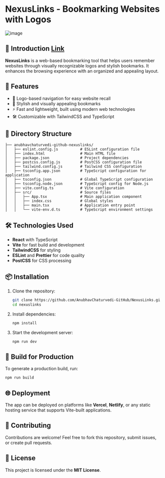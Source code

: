 # NexusLinks - Bookmarking Websites with Logos

![image](https://github.com/user-attachments/assets/a8fafab4-9d20-441d-a10f-28380d1f1416)

## 📌 Introduction [Link](https://silly-twilight-cd5aaf.netlify.app/)
**NexusLinks** is a web-based bookmarking tool that helps users remember websites through visually recognizable logos and stylish bookmarks. It enhances the browsing experience with an organized and appealing layout.

## 🚀 Features
- 📌 Logo-based navigation for easy website recall
- 🎨 Stylish and visually appealing bookmarks
- ⚡ Fast and lightweight, built using modern web technologies
- 🛠️ Customizable with TailwindCSS and TypeScript

## 📂 Directory Structure
```
├── anubhavchaturvedi-github-nexuslinks/
│   ├── eslint.config.js          # ESLint configuration file
│   ├── index.html                # Main HTML file
│   ├── package.json              # Project dependencies
│   ├── postcss.config.js         # PostCSS configuration file
│   ├── tailwind.config.js        # Tailwind CSS configuration
│   ├── tsconfig.app.json         # TypeScript configuration for application
│   ├── tsconfig.json             # Global TypeScript configuration
│   ├── tsconfig.node.json        # TypeScript config for Node.js
│   ├── vite.config.ts            # Vite configuration
│   ├── src/                      # Source files
│   │   ├── App.tsx               # Main application component
│   │   ├── index.css             # Global styles
│   │   ├── main.tsx              # Application entry point
│   │   └── vite-env.d.ts         # TypeScript environment settings
```

## 🛠️ Technologies Used
- **React** with TypeScript
- **Vite** for fast build and development
- **TailwindCSS** for styling
- **ESLint** and **Prettier** for code quality
- **PostCSS** for CSS processing

## 📦 Installation
1. Clone the repository:
   ```sh
   git clone https://github.com/AnubhavChaturvedi-GitHub/NexusLinks.git
   cd nexuslinks
   ```
2. Install dependencies:
   ```sh
   npm install
   ```
3. Start the development server:
   ```sh
   npm run dev
   ```

## 🔧 Build for Production
To generate a production build, run:
```sh
npm run build
```

## 🌐 Deployment
The app can be deployed on platforms like **Vercel**, **Netlify**, or any static hosting service that supports Vite-built applications.

## 🤝 Contributing
Contributions are welcome! Feel free to fork this repository, submit issues, or create pull requests.

## 📜 License
This project is licensed under the **MIT License**.


